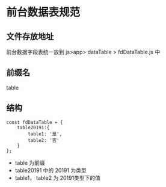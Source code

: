 # 前台数据表规范

## 文件存放地址
前台数据字段表统一放到 js>app> dataTable > fdDataTable.js 中


## 前缀名
 table

 ## 结构
```
const fdDataTable = {
    table20191:{
        table1: '是',
        table2: '否'
    }
};

```
- table 为前缀
- table20191 中的 20191 为类型
- table1， table2 为 20191类型下的值